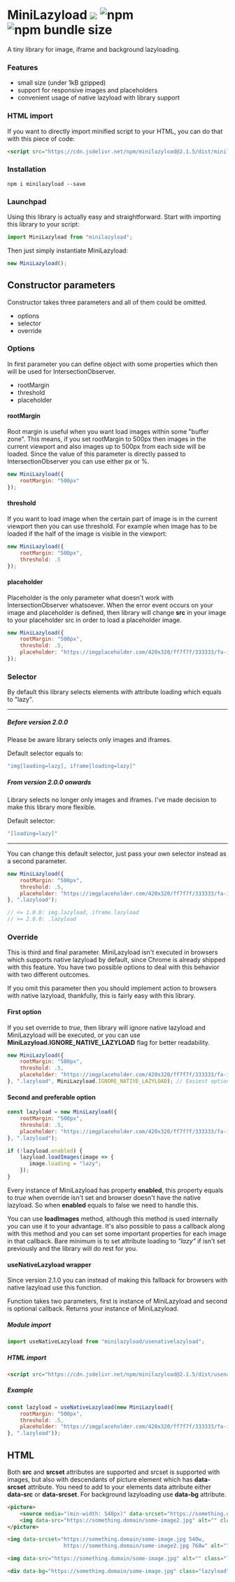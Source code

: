 # MiniLazyload [![](https://data.jsdelivr.com/v1/package/npm/minilazyload/badge?style=rounded)](https://www.jsdelivr.com/package/npm/minilazyload) ![npm](https://img.shields.io/npm/dm/minilazyload) ![npm bundle size](https://img.shields.io/bundlephobia/min/minilazyload)

A tiny library for image, iframe and background lazyloading.

### Features

- small size (under 1kB gzipped)
- support for responsive images and placeholders
- convenient usage of native lazyload with library support

### HTML import

If you want to directly import minified script to your HTML, you can do that with this piece of code:

```html
<script src="https://cdn.jsdelivr.net/npm/minilazyload@2.1.5/dist/minilazyload.min.js"></script>
```

### Installation

```
npm i minilazyload --save
```

### Launchpad

Using this library is actually easy and straightforward. Start with importing this library to your script:

```js
import MiniLazyload from "minilazyload";
```

Then just simply instantiate MiniLazyload:

```js
new MiniLazyload();
```

## Constructor parameters

Constructor takes three parameters and all of them could be omitted.

- options
- selector
- override

### Options

In first parameter you can define object with some properties which then will be used for IntersectionObserver.

- rootMargin
- threshold
- placeholder

#### rootMargin

Root margin is useful when you want load images within some "buffer zone". This means, if you set rootMargin to 500px
then images in the current viewport and also images up to 500px from each side will be loaded. 
Since the value of this parameter is directly passed to IntersectionObserver you can use either px or %.

```js
new MiniLazyload({
    rootMargin: "500px"
});
```

#### threshold

If you want to load image when the certain part of image is in the current viewport then you can use threshold.
For example when image has to be loaded if the half of the image is visible in the viewport:

```js
new MiniLazyload({
    rootMargin: "500px",
    threshold: .5
});
```

#### placeholder

Placeholder is the only parameter what doesn't work with IntersectionObserver whatsoever. When the error event occurs
on your image and placeholder is defined, then library will change **src** in your image to your placeholder src
in order to load a placeholder image.

```js
new MiniLazyload({
    rootMargin: "500px",
    threshold: .5,
    placeholder: "https://imgplaceholder.com/420x320/ff7f7f/333333/fa-image"
});
```

### Selector

By default this library selects elements with attribute loading which equals to "lazy". 
___
##### Before version 2.0.0
Please be aware library selects only images and iframes.

Default selector equals to:

```js
"img[loading=lazy], iframe[loading=lazy]"
```

##### From version 2.0.0 onwards

Library selects no longer only images and iframes.
I've made decision to make this library more flexible.

Default selector:

```js
"[loading=lazy]"
```
___

You can change this default selector, just pass your own selector instead as a second parameter.

```js
new MiniLazyload({
    rootMargin: "500px",
    threshold: .5,
    placeholder: "https://imgplaceholder.com/420x320/ff7f7f/333333/fa-image"
}, ".lazyload"); 

// <= 1.0.8: img.lazyload, iframe.lazyload
// >= 2.0.0: .lazyload
```

### Override

This is third and final parameter. MiniLazyload isn't executed in browsers which supports native lazyload by default,
since Chrome is already shipped with this feature. You have two possible options to deal with this behavior with two different outcomes.

If you omit this parameter then you should implement
action to browsers with native lazyload, thankfully, this is fairly easy with this library.

#### First option

If you set override to *true*, then library will ignore native lazyload and MiniLazyload will be executed, or you can use
**MiniLazyload.IGNORE_NATIVE_LAZYLOAD** flag for better readability. 

```js
new MiniLazyload({
    rootMargin: "500px",
    threshold: .5,
    placeholder: "https://imgplaceholder.com/420x320/ff7f7f/333333/fa-image"
}, ".lazyload", MiniLazyload.IGNORE_NATIVE_LAZYLOAD); // Easiest option
```

#### Second and preferable option

```js
const lazyload = new MiniLazyload({
    rootMargin: "500px",
    threshold: .5,
    placeholder: "https://imgplaceholder.com/420x320/ff7f7f/333333/fa-image"
}, ".lazyload");

if (!lazyload.enabled) {
    lazyload.loadImages(image => {
       image.loading = "lazy";
    });
}
```

Every instance of MiniLazyload has property **enabled**, this property equals to *true* when override isn't set
and browser doesn't have the native lazyload. So when **enabled** equals to false we need to handle this.

You can use **loadImages** method, although this method is used internally you can use it to your advantage. It's
also possible to pass a callback along with this method and you can set some important properties for each image in that callback.
Bare minimum is to set attribute loading to *"lazy"* if isn't set previously and the library will do rest for you.

#### useNativeLazyload wrapper

Since version 2.1.0 you can instead of making this fallback for browsers with native lazyload use this function.

Function takes two parameters, first is instance of MiniLazyload and second is optional callback.
Returns your instance of MiniLazyload.

##### Module import

```js
import useNativeLazyload from "minilazyload/usenativelazyload";
```

##### HTML import

```html
<script src="https://cdn.jsdelivr.net/npm/minilazyload@2.1.5/dist/usenativelazyload.min.js"></script>
```

##### Example

```js
const lazyload = useNativeLazyload(new MiniLazyload({
    rootMargin: "500px",
    threshold: .5,
    placeholder: "https://imgplaceholder.com/420x320/ff7f7f/333333/fa-image"
}, ".lazyload"));
```

## HTML
Both **src** and **srcset** attributes are supported and srcset is supported with images,
but also with descendants of picture element which has **data-srcset** attribute.
You need to add to your elements data attribute either **data-src** or **data-srcset**.
For background lazyloading use **data-bg** attribute.

```html
<picture>
    <source media="(min-width: 540px)" data-srcset="https://something.domain/some-image.jpg">
    <img data-src="https://something.domain/some-image2.jpg" alt="" class="lazyload">
</picture>
```

```html
<img data-srcset="https://something.domain/some-image.jpg 540w,
                  https://something.domain/some-image2.jpg 768w" alt="" class="lazyload"
```

```html
<img data-src="https://something.domain/some-image.jpg" alt="" class="lazyload">
```

```html
<div data-bg="https://something.domain/some-image.jpg" class="lazyload"></div>
```
